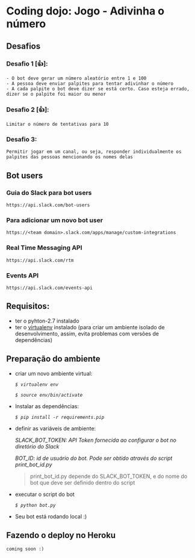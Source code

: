 # Coding dojo: Jogo - Adivinha o número

## Desafios
  ### Desafio 1 [:+1:]:

    - O bot deve gerar um número aleatório entre 1 e 100
    - A pessoa deve enviar palpites para tentar adivinhar o número
    - A cada palpite o bot deve dizer se está certo. Caso esteja errado, dizer se o palpite foi maior ou menor

  ### Desafio 2 [:+1:]:

    Limitar o número de tentativas para 10

  ### Desafio 3:

    Permitir jogar em um canal, ou seja, responder individualmente os palpites das pessoas mencionando os nomes delas

## Bot users
  ### Guia do Slack para bot users
    https://api.slack.com/bot-users
  ### Para adicionar um novo bot user
    https://<team domain>.slack.com/apps/manage/custom-integrations

  ### Real Time Messaging API
    https://api.slack.com/rtm
  ### Events API
    https://api.slack.com/events-api

## Requisitos:
  * ter o pyhton-2.7 instalado
  * ter o [virtualenv](https://virtualenv.pypa.io/en/stable/installation) instalado (para criar um ambiente isolado de desenvolvimento, assim, evita problemas com versões de dependências)

## Preparação do ambiente
  * criar um novo ambiente virtual:
  
  	*`$ virtualenv env`*
	
	*`$ source env/bin/activate`*

  * Instalar as dependências:
  
  	*`$ pip install -r requirements.pip`*

  * definir as variáveis de ambiente:
  
  	*SLACK_BOT_TOKEN: API Token fornecida ao configurar o bot no diretório do Slack*
	
	*BOT_ID: id de usuário do bot. Pode ser obtido através do script print_bot_id.py*
	
	>print_bot_id.py depende do SLACK_BOT_TOKEN, e do nome do bot que deve ser definido dentro do script

  * executar o script do bot
  
  	*`$ python bot.py`*

  * Seu bot está rodando local :)
  
## Fazendo o deploy no Heroku
	coming soon :)
